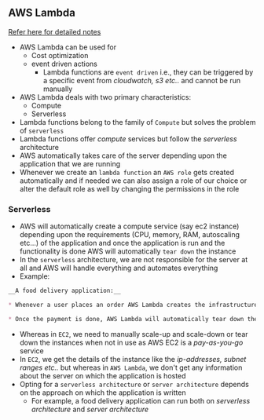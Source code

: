 AWS Lambda
-----------

[Refer here for detailed notes](https://github.com/iam-veeramalla/aws-devops-zero-to-hero/tree/main/day-17)

* AWS Lambda can be used for 
    * Cost optimization
    * event driven actions
        * Lambda functions are `event driven` i.e., they can be triggered by a specific event from _cloudwatch, s3 etc.._ and cannot be run manually
* AWS Lambda deals with two primary characteristics:
    * Compute
    * Serverless
* Lambda functions belong to the  family of `Compute` but solves the problem of `serverless` 
* Lambda functions offer _compute_ services but follow the _serverless_ architecture
* AWS automatically takes care of the server depending upon the application that we are running
* Whenever we create an `lambda function` an `AWS role` gets created automatically and if needed we can also assign a role of our choice or alter the default role as well by changing the permissions in the role

### Serverless

* AWS will automatically create a compute service (say ec2 instance) depending upon the requirements (CPU, memory, RAM, autoscaling etc...) of the application and once the application is run and the functionality is done AWS will automatically `tear down` the instance
* In the `serverless` architecture, we are not responsible for the server at all and AWS will handle everything and automates everything
* Example:

```markdown
__A food delivery application:__

* Whenever a user places an order AWS Lambda creates the infrastructure and runs the application

* Once the payment is done, AWS Lambda will automatically tear down the server
```

* Whereas in `EC2`, we need to manually scale-up and scale-down or tear down the instances when not in use as AWS EC2 is a _pay-as-you-go_ service
* In `EC2`, we get the details of the instance like the _ip-addresses, subnet ranges etc.._ but whereas in `AWS Lambda`, we don't get any information about the server on which the application is hosted
* Opting for a `serverless architecture` or `server architecture` depends on the approach on which the application is written
    * For example, a food delivery application can run both on _serverless architecture_ and _server architecture_